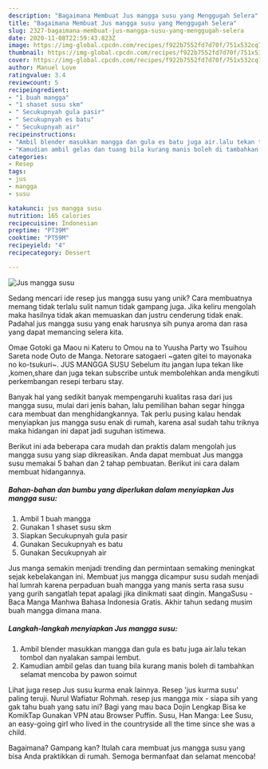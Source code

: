 ```yaml
---
description: "Bagaimana Membuat Jus mangga susu yang Menggugah Selera"
title: "Bagaimana Membuat Jus mangga susu yang Menggugah Selera"
slug: 2327-bagaimana-membuat-jus-mangga-susu-yang-menggugah-selera
date: 2020-11-08T22:59:43.823Z
image: https://img-global.cpcdn.com/recipes/f922b7552fd7d70f/751x532cq70/jus-mangga-susu-foto-resep-utama.jpg
thumbnail: https://img-global.cpcdn.com/recipes/f922b7552fd7d70f/751x532cq70/jus-mangga-susu-foto-resep-utama.jpg
cover: https://img-global.cpcdn.com/recipes/f922b7552fd7d70f/751x532cq70/jus-mangga-susu-foto-resep-utama.jpg
author: Manuel Love
ratingvalue: 3.4
reviewcount: 5
recipeingredient:
- "1 buah mangga"
- "1 shaset susu skm"
- " Secukupnyah gula pasir"
- " Secukupnyah es batu"
- " Secukupnyah air"
recipeinstructions:
- "Ambil blender masukkan mangga dan gula es batu juga air.lalu tekan tombol dan nyalakan sampai lembut."
- "Kamudian ambil gelas dan tuang bila kurang manis boleh di tambahkan selamat mencoba by pawon soimut"
categories:
- Resep
tags:
- jus
- mangga
- susu

katakunci: jus mangga susu 
nutrition: 165 calories
recipecuisine: Indonesian
preptime: "PT39M"
cooktime: "PT59M"
recipeyield: "4"
recipecategory: Dessert

---
```



![Jus mangga susu](https://img-global.cpcdn.com/recipes/f922b7552fd7d70f/751x532cq70/jus-mangga-susu-foto-resep-utama.jpg)

Sedang mencari ide resep jus mangga susu yang unik? Cara membuatnya memang tidak terlalu sulit namun tidak gampang juga. Jika keliru mengolah maka hasilnya tidak akan memuaskan dan justru cenderung tidak enak. Padahal jus mangga susu yang enak harusnya sih punya aroma dan rasa yang dapat memancing selera kita.

Omae Gotoki ga Maou ni Kateru to Omou na to Yuusha Party wo Tsuihou Sareta node Outo de Manga. Netorare satogaeri ~gaten gitei to mayonaka no ko-tsukuri~. JUS MANGGA SUSU Sebelum itu jangan lupa tekan like ,komen,share dan juga tekan subscribe untuk membolehkan anda mengikuti perkembangan resepi terbaru stay.

Banyak hal yang sedikit banyak mempengaruhi kualitas rasa dari jus mangga susu, mulai dari jenis bahan, lalu pemilihan bahan segar hingga cara membuat dan menghidangkannya. Tak perlu pusing kalau hendak menyiapkan jus mangga susu enak di rumah, karena asal sudah tahu triknya maka hidangan ini dapat jadi suguhan istimewa.


Berikut ini ada beberapa cara mudah dan praktis dalam mengolah jus mangga susu yang siap dikreasikan. Anda dapat membuat Jus mangga susu memakai 5 bahan dan 2 tahap pembuatan. Berikut ini cara dalam membuat hidangannya.

<!--inarticleads1-->

##### Bahan-bahan dan bumbu yang diperlukan dalam menyiapkan Jus mangga susu:

1. Ambil 1 buah mangga
1. Gunakan 1 shaset susu skm
1. Siapkan  Secukupnyah gula pasir
1. Gunakan  Secukupnyah es batu
1. Gunakan  Secukupnyah air


Jus manga semakin menjadi trending dan permintaan semaking meningkat sejak kebelakangan ini. Membuat jus mangga dicampur susu sudah menjadi hal lumrah karena perpaduan buah mangga yang manis serta rasa susu yang gurih sangatlah tepat apalagi jika dinikmati saat dingin. MangaSusu - Baca Manga Manhwa Bahasa Indonesia Gratis. Akhir tahun sedang musim buah mangga dimana mana. 

<!--inarticleads2-->

##### Langkah-langkah menyiapkan Jus mangga susu:

1. Ambil blender masukkan mangga dan gula es batu juga air.lalu tekan tombol dan nyalakan sampai lembut.
1. Kamudian ambil gelas dan tuang bila kurang manis boleh di tambahkan selamat mencoba by pawon soimut


Lihat juga resep Jus susu kurma enak lainnya. Resep &#39;jus kurma susu&#39; paling teruji. Nurul Wafiatur Rohmah. resep jus mangga mix - siapa sih yang gak tahu buah yang satu ini? Bagi yang mau baca Dojin Lengkap Bisa ke KomikTap Gunakan VPN atau Browser Puffin. Susu, Han Manga: Lee Susu, an easy-going girl who lived in the countryside all the time since she was a child. 

Bagaimana? Gampang kan? Itulah cara membuat jus mangga susu yang bisa Anda praktikkan di rumah. Semoga bermanfaat dan selamat mencoba!
